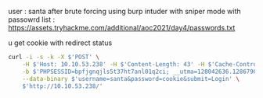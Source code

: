 user : santa 
after brute forcing using burp intuder with sniper mode with passowrd list : 
https://assets.tryhackme.com/additional/aoc2021/day4/passwords.txt

u get cookie with redirect status 

```bash
curl -i -s -k -X $'POST' \
    -H $'Host: 10.10.53.238' -H $'Content-Length: 43' -H $'Cache-Control: max-age=0' -H $'Upgrade-Insecure-Requests: 1' -H $'Origin: http://10.10.53.238' -H $'Content-Type: application/x-www-form-urlencoded' -H $'User-Agent: Mozilla/5.0 (Windows NT 10.0; Win64; x64) AppleWebKit/537.36 (KHTML, like Gecko) Chrome/96.0.4664.45 Safari/537.36' -H $'Accept: text/html,application/xhtml+xml,application/xml;q=0.9,image/avif,image/webp,image/apng,*/*;q=0.8,application/signed-exchange;v=b3;q=0.9' -H $'Referer: http://10.10.53.238/' -H $'Accept-Encoding: gzip, deflate' -H $'Accept-Language: en,en-US;q=0.9,fr-FR;q=0.8,fr;q=0.7,ar;q=0.6' -H $'Connection: close' \
    -b $'PHPSESSID=bpfjgnqjls5t37ht7anl01q2ci; __utma=128042636.1286790851.1638640873.1638640873.1638640873.1; __utmc=128042636; __utmz=128042636.1638640873.1.1.utmcsr=(direct)|utmccn=(direct)|utmcmd=(none); __utmb=128042636.2.9.1638640915503' \
    --data-binary $'username=santa&password=cookie&submit=Login' \
    $'http://10.10.53.238/'
```